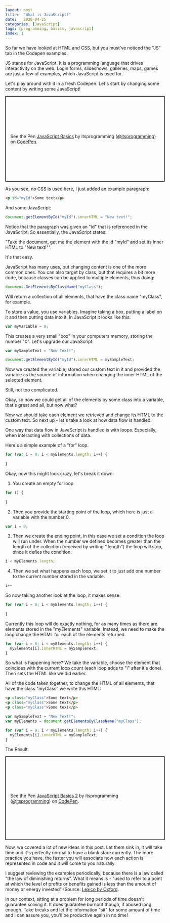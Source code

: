 ```yaml
---
layout: post
title:  "What is JavaScript?"
date:   2020-04-25
categories: [JavaScript]
tags: [programming, basics, javascript]
index: 1
---
```


So far we have looked at HTML and CSS, but you must've noticed the "JS" tab in the Codepen examples.

JS stands for JavaScript. It is a programming language that drives interactivity on the web. Login forms, slideshows, galleries, maps, games are just a few of examples, which JavaScript is used for. 

Let's play around with it in a fresh Codepen. Let's start by changing some content by writing some JavaScript!

<p class="codepen" data-height="271" data-theme-id="dark" data-default-tab="html,result" data-user="itsprogramming" data-slug-hash="bGVWNoP" style="height: 271px; box-sizing: border-box; display: flex; align-items: center; justify-content: center; border: 2px solid; margin: 1em 0; padding: 1em;" data-pen-title="JavaScript Basics">
  <span>See the Pen <a href="https://codepen.io/itsprogramming/pen/bGVWNoP">
  JavaScript Basics</a> by itsprogramming (<a href="https://codepen.io/itsprogramming">@itsprogramming</a>)
  on <a href="https://codepen.io">CodePen</a>.</span>
</p>
<script async src="https://static.codepen.io/assets/embed/ei.js"></script>

As you see, no CSS is used here, I just added an example paragraph:

```html
<p id="myId">Some text</p>
```

And some JavaScript:

```javascript
document.getElementById("myId").innerHTML = "New text!";
```

Notice that the paragraph was given an "id" that is referenced in the JavaScript. So essentially, the JavaScript states:

"Take the document, get me the element with the id "myId" and set its inner HTML to "New text!"".

It's that easy. 

JavaScript has many uses, but changing content is one of the more common ones. You can also target by class, but that requires a bit more code, because classes can be applied to multiple elements, thus doing:

```javascript
document.GetElementsByClassName("myClass");
```

Will return a collection of all elements, that have the class name "myClass", for example.

To store a value, you use variables. Imagine taking a box, putting a label on it and then putting data into it. In JavaScript it looks like this:

```javascript
var myVariable = 0;
```

This creates a very small "box" in your computers memory, storing the number "0". Let's upgrade our JavaScript:

```javascript
var mySampleText = "New Text!";

document.getElementById("myId").innerHTML = mySampleText;
```

Now we created the variable, stored our custom text in it and provided the variable as the source of information when changing the inner HTML of the selected element.

Still, not too complicated. 

Okay, so now we could get all of the elements by some class into a variable, that's great and all, but now what?

Now we should take each element we retrieved and change its HTML to the custom text. So next up - let's take a look at how data flow is handled.

One way that data flow in JavaScript is handled is with loops. Especially, when interacting with collections of data. 

Here's a simple example of a "for" loop.

```javascript
for (var i = 0; i < myElements.length; i++) {
  
}
```

Okay, now this might look crazy, let's break it down:

1. You create an empty for loop

```javascript
for () {
  
}
```

2. Then you provide the starting point of the loop, which here is just a variable with the number 0.

```javascript
var i = 0;
```

3. Then we create the ending point, in this case we set a condition the loop will run under. When the number we defined becomes greater than the length of the collection (received by writing ".length") the loop will stop, since it defies the condition.

```javascript
i < myElements.length;
```

4. Then we set what happens each loop, we set it to just add one number to the current number stored in the variable.

```javascript
i++
```

So now taking another look at the loop, it makes sense.

```javascript
for (var i = 0; i < myElements.length; i++) {
  
}
```

Currently this loop will do exactly nothing, for as many times as there are elements stored in the "myElements" variable. Instead, we need to make the loop change the HTML for each of the elements returned. 

```javascript
for (var i = 0; i < myElements.length; i++) {
  myElements[i].innerHTML = mySampleText;
}
```

So what is happening here? We take the variable, choose the element that coincides with the current loop count (each loop adds to "i" after it's done). Then sets the HTML like we did earlier.

All of the code taken together, to change the HTML of all elements, that have the class "myClass" we write this HTML:

```html
<p class="myClass">Some text</p>
<p class="myClass">Some text</p>
<p class="myClass">Some text</p>
```

```javascript
var mySampleText = "New Text!";
var myElements = document.getElementsByClassName("myClass");

for (var i = 0; i < myElements.length; i++) {
  myElements[i].innerHTML = mySampleText;
}
```

The Result:

<p class="codepen" data-height="265" data-theme-id="dark" data-default-tab="js,result" data-user="itsprogramming" data-slug-hash="rNOmaqm" style="height: 265px; box-sizing: border-box; display: flex; align-items: center; justify-content: center; border: 2px solid; margin: 1em 0; padding: 1em;" data-pen-title="JavaScript Basics 2">
  <span>See the Pen <a href="https://codepen.io/itsprogramming/pen/rNOmaqm">
  JavaScript Basics 2</a> by itsprogramming (<a href="https://codepen.io/itsprogramming">@itsprogramming</a>)
  on <a href="https://codepen.io">CodePen</a>.</span>
</p>
<script async src="https://static.codepen.io/assets/embed/ei.js"></script>


Now, we covered a lot of new ideas in this post. Let them sink in, it will take time and it's perfectly normal to have a blank stare currently. The more practice you have, the faster you will associate how each action is represented in code and it will come to you naturally. 

I suggest reviewing the examples periodically, because there is a law called "the law of diminishing returns". What it means is - "used to refer to a point at which the level of profits or benefits gained is less than the amount of money or energy invested" (Source: [Lexico by Oxford](https://www.lexico.com/en/definition/diminish). 

In our context, sitting at a problem for long periods of time doesn't guarantee solving it. It does guarantee burnout though, if abused long enough. Take breaks and let the information "sit" for some amount of time and I can assure you, you'll be productive again in no time!

